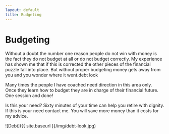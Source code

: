 ```yaml
---
layout: default
title: Budgeting
---
```

# Budgeting

Without a doubt the number one reason people do not win with money is the fact they do not budget at all or do not budget correctly. My experience has shown me that if this is corrected the other pieces of the financial puzzle fall into place. But without proper budgeting money gets away from you and you wonder where it went.debt look

Many times the people I have coached need direction in this area only. Once they learn how to budget they are in charge of their financial future. One session and done!

Is this your need? Sixty minutes of your time can help you retire with dignity. If this is your need contact me. You will save more money than it costs for my advice.

![Debt]({{ site.baseurl }}/img/debt-look.jpg)

